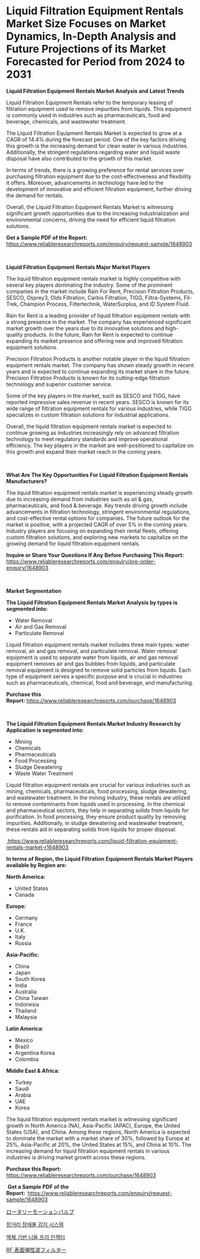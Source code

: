 <p><h1>Liquid Filtration Equipment Rentals Market Size Focuses on Market Dynamics, In-Depth Analysis and Future Projections of its Market Forecasted for Period from 2024 to 2031</h1></p><p><strong>Liquid Filtration Equipment Rentals Market Analysis and Latest Trends</strong></p>
<p><p>Liquid Filtration Equipment Rentals refer to the temporary leasing of filtration equipment used to remove impurities from liquids. This equipment is commonly used in industries such as pharmaceuticals, food and beverage, chemicals, and wastewater treatment.</p><p>The Liquid Filtration Equipment Rentals Market is expected to grow at a CAGR of 14.4% during the forecast period. One of the key factors driving this growth is the increasing demand for clean water in various industries. Additionally, the stringent regulations regarding water and liquid waste disposal have also contributed to the growth of this market.</p><p>In terms of trends, there is a growing preference for rental services over purchasing filtration equipment due to the cost-effectiveness and flexibility it offers. Moreover, advancements in technology have led to the development of innovative and efficient filtration equipment, further driving the demand for rentals.</p><p>Overall, the Liquid Filtration Equipment Rentals Market is witnessing significant growth opportunities due to the increasing industrialization and environmental concerns, driving the need for efficient liquid filtration solutions.</p></p>
<p><strong>Get a Sample PDF of the Report:&nbsp;</strong> <a href="https://www.reliableresearchreports.com/enquiry/request-sample/1648903">https://www.reliableresearchreports.com/enquiry/request-sample/1648903</a></p>
<p>&nbsp;</p>
<p><strong>Liquid Filtration Equipment Rentals Major Market Players</strong></p>
<p><p>The liquid filtration equipment rentals market is highly competitive with several key players dominating the industry. Some of the prominent companies in the market include Rain For Rent, Precision Filtration Products, SESCO, Osprey3, Olds Filtration, Carbis Filtration, TIGG, Filtra-Systems, Fil-Trek, Champion Process, Filtertechnik, WaterSurplus, and ID System Fluid.</p><p>Rain for Rent is a leading provider of liquid filtration equipment rentals with a strong presence in the market. The company has experienced significant market growth over the years due to its innovative solutions and high-quality products. In the future, Rain for Rent is expected to continue expanding its market presence and offering new and improved filtration equipment solutions.</p><p>Precision Filtration Products is another notable player in the liquid filtration equipment rentals market. The company has shown steady growth in recent years and is expected to continue expanding its market share in the future. Precision Filtration Products is known for its cutting-edge filtration technology and superior customer service.</p><p>Some of the key players in the market, such as SESCO and TIGG, have reported impressive sales revenue in recent years. SESCO is known for its wide range of filtration equipment rentals for various industries, while TIGG specializes in custom filtration solutions for industrial applications.</p><p>Overall, the liquid filtration equipment rentals market is expected to continue growing as industries increasingly rely on advanced filtration technology to meet regulatory standards and improve operational efficiency. The key players in the market are well-positioned to capitalize on this growth and expand their market reach in the coming years.</p></p>
<p>&nbsp;</p>
<p><strong>What Are The Key Opportunities For Liquid Filtration Equipment Rentals Manufacturers?</strong></p>
<p><p>The liquid filtration equipment rentals market is experiencing steady growth due to increasing demand from industries such as oil & gas, pharmaceuticals, and food & beverage. Key trends driving growth include advancements in filtration technology, stringent environmental regulations, and cost-effective rental options for companies. The future outlook for the market is positive, with a projected CAGR of over 5% in the coming years. Industry players are focusing on expanding their rental fleets, offering custom filtration solutions, and exploring new markets to capitalize on the growing demand for liquid filtration equipment rentals.</p></p>
<p><strong>Inquire or Share Your Questions If Any Before Purchasing This Report:</strong> <a href="https://www.reliableresearchreports.com/enquiry/pre-order-enquiry/1648903">https://www.reliableresearchreports.com/enquiry/pre-order-enquiry/1648903</a></p>
<p>&nbsp;</p>
<p><strong>Market Segmentation</strong></p>
<p><strong>The Liquid Filtration Equipment Rentals Market Analysis by types is segmented into:</strong></p>
<p><ul><li>Water Removal</li><li>Air and Gas Removal</li><li>Particulate Removal</li></ul></p>
<p><p>Liquid filtration equipment rentals market includes three main types: water removal, air and gas removal, and particulate removal. Water removal equipment is used to separate water from liquids, air and gas removal equipment removes air and gas bubbles from liquids, and particulate removal equipment is designed to remove solid particles from liquids. Each type of equipment serves a specific purpose and is crucial in industries such as pharmaceuticals, chemical, food and beverage, and manufacturing.</p></p>
<p><strong>Purchase this Report:&nbsp;</strong><a href="https://www.reliableresearchreports.com/purchase/1648903">https://www.reliableresearchreports.com/purchase/1648903</a></p>
<p>&nbsp;</p>
<p><strong>The Liquid Filtration Equipment Rentals Market Industry Research by Application is segmented into:</strong></p>
<p><ul><li>Mining</li><li>Chemicals</li><li>Pharmaceuticals</li><li>Food Processing</li><li>Sludge Dewatering</li><li>Waste Water Treatment</li></ul></p>
<p><p>Liquid filtration equipment rentals are crucial for various industries such as mining, chemicals, pharmaceuticals, food processing, sludge dewatering, and wastewater treatment. In the mining industry, these rentals are utilized to remove contaminants from liquids used in processing. In the chemical and pharmaceutical sectors, they help in separating solids from liquids for purification. In food processing, they ensure product quality by removing impurities. Additionally, in sludge dewatering and wastewater treatment, these rentals aid in separating solids from liquids for proper disposal.</p></p>
<p><a href="https://www.reliableresearchreports.com/liquid-filtration-equipment-rentals-market-r1648903">&nbsp;https://www.reliableresearchreports.com/liquid-filtration-equipment-rentals-market-r1648903</a></p>
<p><strong>In terms of Region, the Liquid Filtration Equipment Rentals Market Players available by Region are:</strong></p>
<p>
    <p> <strong> North America: </strong>
        <ul>
            <li>United States</li>
            <li>Canada</li>
        </ul>
        </p> 
    <p> <strong> Europe: </strong>
        <ul>
            <li>Germany</li>
            <li>France</li>
            <li>U.K.</li>
            <li>Italy</li>
            <li>Russia</li>
        </ul>
        </p> 
    <p> <strong> Asia-Pacific: </strong>
        <ul>
            <li>China</li>
            <li>Japan</li>
            <li>South Korea</li>
            <li>India</li>
            <li>Australia</li>
            <li>China Taiwan</li>
            <li>Indonesia</li>
            <li>Thailand</li>
            <li>Malaysia</li>
        </ul>
        </p> 
    <p> <strong> Latin America: </strong>
        <ul>
            <li>Mexico</li>
            <li>Brazil</li>
            <li>Argentina Korea</li>
            <li>Colombia</li>
        </ul>
        </p> 
    <p> <strong> Middle East & Africa: </strong>
        <ul>
            <li>Turkey</li>
            <li>Saudi</li>
            <li>Arabia</li>
            <li>UAE</li>
            <li>Korea</li>
        </ul>
    </p>
    </p>
<p><p>The liquid filtration equipment rentals market is witnessing significant growth in North America (NA), Asia-Pacific (APAC), Europe, the United States (USA), and China. Among these regions, North America is expected to dominate the market with a market share of 30%, followed by Europe at 25%, Asia-Pacific at 20%, the United States at 15%, and China at 10%. The increasing demand for liquid filtration equipment rentals in various industries is driving market growth across these regions.</p></p>
<p><strong>Purchase this Report: </strong><a href="https://www.reliableresearchreports.com/purchase/1648903">https://www.reliableresearchreports.com/purchase/1648903</a></p>
<p>&nbsp;<strong>Get a Sample PDF of the Report:&nbsp;&nbsp;</strong><a href="https://www.reliableresearchreports.com/enquiry/request-sample/1648903">https://www.reliableresearchreports.com/enquiry/request-sample/1648903</a></p>
<p><strong></strong></p>
<p><p><a href="https://github.com/TysonKub/Market-Research-Report-List-1/blob/main/5049732108938.md">ロータリーモーションバルブ</a></p><p><a href="https://github.com/lzuwsfreyoq70/Market-Research-Report-List-2/blob/main/8702059103852.md">장거리 장애물 감지 시스템</a></p><p><a href="https://github.com/marufmohassin05/Market-Research-Report-List-1/blob/main/4003430103851.md">액체 기반 니들 프리 인젝터</a></p><p><a href="https://github.com/RaeJenkins1952/Market-Research-Report-List-1/blob/main/2446103108937.md">RF 表面弾性波フィルター</a></p></p>